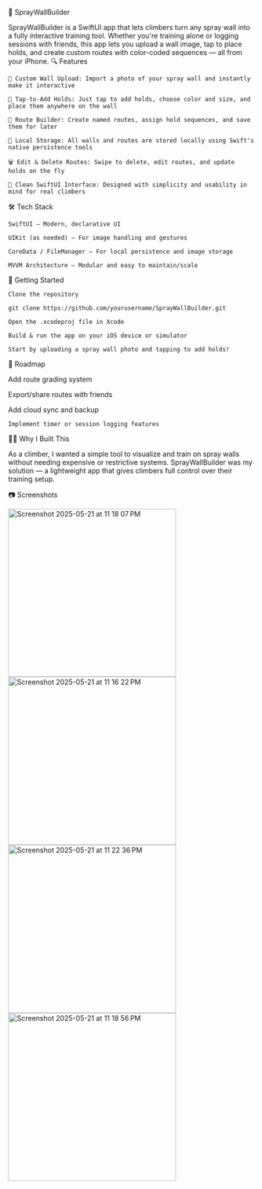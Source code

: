 🧗 SprayWallBuilder

SprayWallBuilder is a SwiftUI app that lets climbers turn any spray wall into a fully interactive training tool. Whether you're training alone or logging sessions with friends, this app lets you upload a wall image, tap to place holds, and create custom routes with color-coded sequences — all from your iPhone.
🔍 Features

    📸 Custom Wall Upload: Import a photo of your spray wall and instantly make it interactive

    🎯 Tap-to-Add Holds: Just tap to add holds, choose color and size, and place them anywhere on the wall

    🧩 Route Builder: Create named routes, assign hold sequences, and save them for later

    💾 Local Storage: All walls and routes are stored locally using Swift's native persistence tools

    🗑️ Edit & Delete Routes: Swipe to delete, edit routes, and update holds on the fly

    📱 Clean SwiftUI Interface: Designed with simplicity and usability in mind for real climbers

🛠 Tech Stack

    SwiftUI – Modern, declarative UI

    UIKit (as needed) – For image handling and gestures

    CoreData / FileManager – For local persistence and image storage

    MVVM Architecture – Modular and easy to maintain/scale

🚀 Getting Started

    Clone the repository

    git clone https://github.com/yourusername/SprayWallBuilder.git

    Open the .xcodeproj file in Xcode

    Build & run the app on your iOS device or simulator

    Start by uploading a spray wall photo and tapping to add holds!

📌 Roadmap

Add route grading system

Export/share routes with friends

Add cloud sync and backup

    Implement timer or session logging features

🤸‍♂️ Why I Built This

As a climber, I wanted a simple tool to visualize and train on spray walls without needing expensive or restrictive systems. SprayWallBuilder was my solution — a lightweight app that gives climbers full control over their training setup.


📷 Screenshots




<img width="342" alt="Screenshot 2025-05-21 at 11 18 07 PM" src="https://github.com/user-attachments/assets/b23c8454-3625-4c46-b715-976ae705f681" />

<img width="342" alt="Screenshot 2025-05-21 at 11 16 22 PM" src="https://github.com/user-attachments/assets/b7f85fe8-ecf2-42f6-9ab9-9eba6481fd4f" />
<img width="342" alt="Screenshot 2025-05-21 at 11 22 36 PM" src="https://github.com/user-attachments/assets/892b5132-228f-47be-9d83-d2d5c82a0a63" />

<img width="342" alt="Screenshot 2025-05-21 at 11 18 56 PM" src="https://github.com/user-attachments/assets/d73a2bb6-28ae-41f5-9e3c-d1b0754488d5" />
